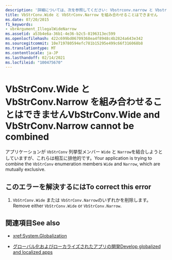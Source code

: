 ```yaml
---
description: '詳細については、次を参照してください: Vbstrconv.narrow と Vbstrconv.narrow を組み合わせることはできません。'
title: VbStrConv.Wide と VbStrConv.Narrow を組み合わせることはできません
ms.date: 07/20/2015
f1_keywords:
- vbrArgument_IllegalWideNarrow
ms.assetid: a53b4e6a-36b1-4e36-b2c5-8196313ec599
ms.openlocfilehash: 422c699bd06709368ea4f8948c4b2824a643e342
ms.sourcegitcommit: 10e719780594efc781b15295e499c66f316068b8
ms.translationtype: MT
ms.contentlocale: ja-JP
ms.lasthandoff: 02/14/2021
ms.locfileid: "100475670"
---
```

# <a name="vbstrconvwide-and-vbstrconvnarrow-cannot-be-combined"></a><span data-ttu-id="3fee5-103">VbStrConv.Wide と VbStrConv.Narrow を組み合わせることはできません</span><span class="sxs-lookup"><span data-stu-id="3fee5-103">VbStrConv.Wide and VbStrConv.Narrow cannot be combined</span></span>

<span data-ttu-id="3fee5-104">アプリケーションが `VbStrConv` 列挙型メンバー `Wide` と `Narrow`を結合しようとしていますが、これらは相互に排他的です。</span><span class="sxs-lookup"><span data-stu-id="3fee5-104">Your application is trying to combine the `VbStrConv` enumeration members `Wide` and `Narrow`, which are mutually exclusive.</span></span>  
  
## <a name="to-correct-this-error"></a><span data-ttu-id="3fee5-105">このエラーを解決するには</span><span class="sxs-lookup"><span data-stu-id="3fee5-105">To correct this error</span></span>  
  
1. <span data-ttu-id="3fee5-106">`VbStrConv.Wide` または `VbStrConv.Narrow`のいずれかを削除します。</span><span class="sxs-lookup"><span data-stu-id="3fee5-106">Remove either `VbStrConv.Wide` or `VbStrConv.Narrow`.</span></span>  
  
## <a name="see-also"></a><span data-ttu-id="3fee5-107">関連項目</span><span class="sxs-lookup"><span data-stu-id="3fee5-107">See also</span></span>

- <xref:System.Globalization>

- [<span data-ttu-id="3fee5-108">グローバル化およびローカライズされたアプリの開発</span><span class="sxs-lookup"><span data-stu-id="3fee5-108">Develop globalized and localized apps</span></span>](/visualstudio/ide/globalizing-and-localizing-applications)
